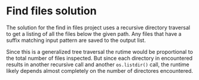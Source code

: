 # Find files solution

The solution for the find in files project uses a recursive directory
traversal to get a listing of all the files below the given path. Any files
that have a suffix matching input pattern are saved to the output list.

Since this is a generalized tree traversal the rutime would be proportional
to the total number of files inspected. But since each directory in
encountered results in another recursive call and another `os.listdir()`
call, the runtime likely depends almost completely on the number of
directores encountered.

